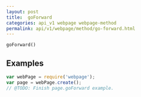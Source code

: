 ```yaml
---
layout: post
title:  goForward
categories: api_v1 webpage webpage-method
permalink: api/v1/webpage/method/go-forward.html
---
```


`goForward()`

## Examples

```javascript
var webPage = require('webpage');
var page = webPage.create();
// @TODO: Finish page.goForward example.
```








